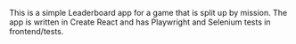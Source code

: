 This is a simple Leaderboard app for a game that is split up by mission. The app is written in Create React and has Playwright and Selenium tests in frontend/tests.